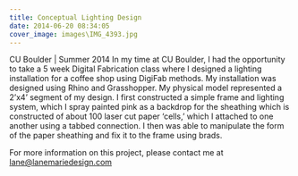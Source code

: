 ```yaml
---
title: Conceptual Lighting Design
date: 2014-06-20 08:34:05
cover_image: images\IMG_4393.jpg
---
```

CU Boulder | Summer 2014
In my time at CU Boulder, I had the opportunity to take a 5 week Digital Fabrication class where I designed a lighting installation for a coffee shop using DigiFab methods. My installation was designed using Rhino and Grasshopper. My physical model represented a 2’x4’ segment of my design. I first constructed a simple frame and lighting system, which I spray painted pink as a backdrop for the sheathing which is constructed of about 100 laser cut paper ‘cells,’ which I attached to one another using a tabbed connection. I then was able to manipulate the form of the paper sheathing and fix it to the frame using brads.

For more information on this project, please contact me at lane@lanemariedesign.com
